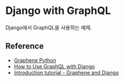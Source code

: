 # Django with GraphQL

Django에서 GraphQL을 사용하는 예제.


## Reference

* [Graphene Python](http://graphene-python.org/)
* [How to Use GraphQL with Django](https://gearheart.io/blog/how-to-use-graphql-with-django-with-example/)
* [Introduction tutorial - Graphene and Django](http://docs.graphene-python.org/projects/django/en/latest/tutorial-plain/#introduction-tutorial-graphene-and-django)